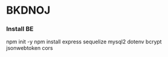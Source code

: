 # BKDNOJ

### Install BE

npm init -y
npm install express sequelize mysql2 dotenv bcrypt jsonwebtoken cors
